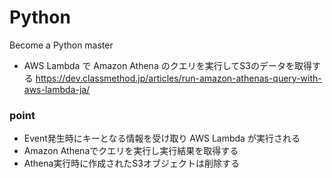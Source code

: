# Python
Become a Python master

- AWS Lambda で Amazon Athena のクエリを実行してS3のデータを取得する
https://dev.classmethod.jp/articles/run-amazon-athenas-query-with-aws-lambda-ja/

### point
- Event発生時にキーとなる情報を受け取り AWS Lambda が実行される
- Amazon Athenaでクエリを実行し実行結果を取得する
- Athena実行時に作成されたS3オブジェクトは削除する
